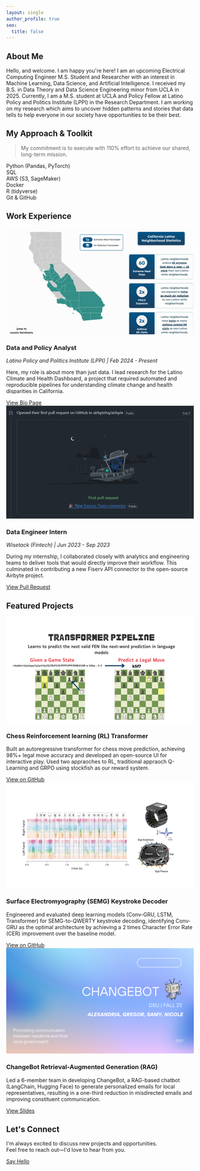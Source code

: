 ```yaml
---
layout: single
author_profile: true
seo:
  title: false 
---
```


<div id="about" class="section" >
  <h2>About Me</h2>
  <p>Hello, and welcome. I am happy you're here! I am an upcoming <span class="highlight">Electrical Computing Engineer M.S. Student and Researcher</span> with an interest in <span class="highlight">Machine Learning, Data Science, and Artificial Intelligence</span>. I received my B.S. in Data Theory and Data Science Engineering minor from UCLA in 2025. Currently, I am a M.S. student at UCLA and Policy Fellow at Latino Policy and Politics Institute (LPPI) in the Research Department. I am working on my research which aims to uncover hidden patterns and stories that data tells to help everyone in our society have opportunities to be their best.</p>
</div>

<div id="skills" class="section" data-aos="fade-up">
  <h2>My Approach & Toolkit</h2>
  <blockquote>
    <p>My commitment is to execute with 110% effort to achieve our shared, long-term mission.</p>
  </blockquote>

  <div class="skills-container">
    <div class="skill-item">
      <div class="skill-info">
        <i class="fab fa-python"></i>
        <span>Python (Pandas, PyTorch)</span>
      </div>
      <div class="skill-bar">
        <div class="skill-progress" data-progress="90%"></div>
      </div>
    </div>
    <div class="skill-item">
      <div class="skill-info">
        <i class="fas fa-database"></i>
        <span>SQL</span>
      </div>
      <div class="skill-bar">
        <div class="skill-progress" data-progress="80%"></div>
      </div>
    </div>
    <div class="skill-item">
      <div class="skill-info">
        <i class="fab fa-aws"></i>
        <span>AWS (S3, SageMaker)</span>
      </div>
      <div class="skill-bar">
        <div class="skill-progress" data-progress="70%"></div>
      </div>
    </div>
    <div class="skill-item">
      <div class="skill-info">
        <i class="fab fa-docker"></i>
        <span>Docker</span>
      </div>
      <div class="skill-bar">
        <div class="skill-progress" data-progress="75%"></div>
      </div>
    </div>
     <div class="skill-item">
      <div class="skill-info">
        <i class="fab fa-r-project"></i>
        <span>R (tidyverse)</span>
      </div>
      <div class="skill-bar">
        <div class="skill-progress" data-progress="70%"></div>
      </div>
    </div>
    <div class="skill-item">
      <div class="skill-info">
        <i class="fab fa-git-alt"></i>
        <span>Git & GitHub</span>
      </div>
      <div class="skill-bar">
        <div class="skill-progress" data-progress="95%"></div>
      </div>
    </div>
  </div>
</div>

<div id="experience" class="section" data-aos="fade-up">
  <h2>Work Experience</h2>

  <div class="project-item-alternating">
    <div class="project-image">
      <a href="https://latinoclimatehealth.org/" target="_blank" rel="noopener noreferrer">
        <img src="/assets/images/lppi-dashboard.png" alt="Latino Climate and Health Dashboard" />
      </a>
    </div>
    <div class="project-details">
      <h3>Data and Policy Analyst</h3>
      <p style="font-style: italic;">Latino Policy and Politics Institute (LPPI) | Feb 2024 - Present</p>
      <p>Here, my role is about more than just data. I lead research for the Latino Climate and Health Dashboard, a project that required automated and reproducible pipelines for understanding climate change and health disparities in California.</p>
      <a href="https://latino.ucla.edu/person/samantha-alejandre/" class="btn btn--primary" target="_blank" rel="noopener noreferrer">View Bio Page</a>
    </div>
  </div>

  <div class="project-item-alternating">
    <div class="project-image">
       <a href="https://github.com/airbytehq/airbyte/pull/29304" target="_blank" rel="noopener noreferrer">
         <img src="/assets/images/airbyte-pr.png" alt="Airbyte Pull Request" />
       </a>
    </div>
    <div class="project-details">
      <h3>Data Engineer Intern</h3>
      <p style="font-style: italic;">Wisetack (Fintech) | Jun 2023 - Sep 2023</p>
      <p>During my internship, I collaborated closely with analytics and engineering teams to deliver tools that would directly improve their workflow. This culminated in contributing a new Fiserv API connector to the open-source Airbyte project.</p>
      <a href="https://github.com/airbytehq/airbyte/pull/29304" class="btn btn--primary" target="_blank" rel="noopener noreferrer">View Pull Request</a>
    </div>
  </div>
</div>

<div id="projects" class="section" data-aos="fade-up">
  <h2>Featured Projects</h2>

  <div class="project-item-alternating">
    <div class="project-image">
      <img src="/assets/images/chess-rl.png" alt="Chess RL Transformer" />
    </div>
    <div class="project-details">
      <h3>Chess Reinforcement learning (RL) Transformer</h3>
      <p>Built an autoregressive transformer for chess move prediction, achieving 98%+ legal move accuracy and developed an open-source UI for interactive play. Used two appraoches to RL, traditional appraoch Q-Learning and GRPO using stockfish as our reward system.</p>
      <a href="https://github.com/EmilGou/RL-Chess" class="btn btn--primary" target="_blank" rel="noopener noreferrer">View on GitHub</a>
    </div>
  </div>

  <div class="project-item-alternating">
    <div class="project-image">
      <img src="/assets/images/semg-keystroke.png" alt="SEMG Keystroke Decoder" />
    </div>
    <div class="project-details">
      <h3>Surface Electromyography (SEMG) Keystroke Decoder</h3>
      <p>Engineered and evaluated deep learning models (Conv-GRU, LSTM, Transformer) for SEMG-to-QWERTY keystroke decoding, identifying Conv-GRU as the optimal architecture by achieving a 2 times Character Error Rate (CER) improvement over the baseline model.</p>
      <a href="https://github.com/alejandresam/emg2qwerty" class="btn btn--primary" target="_blank" rel="noopener noreferrer">View on GitHub</a>
    </div>
  </div>

  <div class="project-item-alternating">
    <div class="project-image">
      <img src="/assets/images/changebot.png" alt="ChangeBot" />
    </div>
    <div class="project-details">
      <h3>ChangeBot Retrieval-Augmented Generation (RAG)</h3>
      <p>Led a 6-member team in developing ChangeBot, a RAG-based chatbot (LangChain, Hugging Face) to generate personalized emails for local representatives, resulting in a one-third reduction in misdirected emails and improving constituent communication.</p>
      <a href="https://www.canva.com/design/DAF1bLTsLLQ/cjCLoRAA2Tckw4SrSnQhrQ/view" class="btn btn--primary" target="_blank" rel="noopener noreferrer">View Slides</a>
    </div>
  </div>
</div>

<div class="section text-center" data-aos="fade-up">
  <h2>Let's Connect</h2>
  <p>I'm always excited to discuss new projects and opportunities.<br/>Feel free to reach out—I'd love to hear from you.</p>
  <a href="mailto:alejandresam@g.ucla.edu" class="btn btn--primary">Say Hello</a>
</div>

<script>
  document.addEventListener('DOMContentLoaded', function(){
    
    // Initialize Typed.js for the site title
    var typed = new Typed('#typed-title', {
      strings: ["./run_samy", "Samantha Alejandre"],
      typeSpeed: 50,
      backSpeed: 30,
      loop: true,
      smartBackspace: true
    });

    // Initialize Animate on Scroll (AOS)
    AOS.init({
      duration: 800,
      once: true,
    });

    // --- Definitive Skill Bar Animation Logic ---
    // This script listens for the AOS animation to complete on the skills section
    // before it triggers the bar animation.
    const skillsSection = document.querySelector('#skills');
    
    // Create an Observer to watch when the element becomes visible
    const observer = new IntersectionObserver(entries => {
      entries.forEach(entry => {
        if (entry.isIntersecting) {
          const progressBars = document.querySelectorAll('.skill-progress');
          progressBars.forEach(bar => {
            const progress = bar.getAttribute('data-progress');
            bar.style.width = progress;
          });
          observer.unobserve(entry.target); // Stop observing once animated
        }
      });
    }, { threshold: 0.5 }); // Trigger when 50% of the element is visible

    observer.observe(skillsSection);
  });
</script>